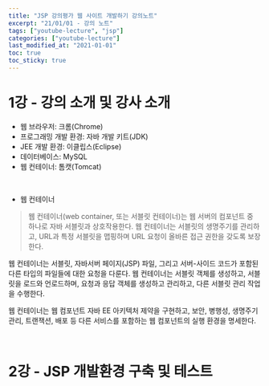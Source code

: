 ```yaml
---
title: "JSP 강의평가 웹 사이트 개발하기 강의노트"
excerpt: "21/01/01 - 강의 노트"
tags: ["youtube-lecture", "jsp"]
categories: ["youtube-lecture"]
last_modified_at: "2021-01-01"
toc: true
toc_sticky: true
---
```

# 1강 - 강의 소개 및 강사 소개
* 웹 브라우저: 크롬(Chrome)
* 프로그래밍 개발 환경: 자바 개발 키트(JDK)
* JEE 개발 환경: 이클립스(Eclipse)
* 데이터베이스: MySQL
* 웹 컨테이너: 톰캣(Tomcat)

&nbsp;

* 웹 컨테이너
> 웹 컨테이너(web container, 또는 서블릿 컨테이너)는 웹 서버의 컴포넌트 중 하나로 자바 서블릿과 상호작용한다. 웹 컨테이너는 서블릿의 생명주기를 관리하고, URL과 특정 서블릿을 맵핑하며 URL 요청이 올바른 접근 권한을 갖도록 보장한다.

웹 컨테이너는 서블릿, 자바서버 페이지(JSP) 파일, 그리고 서버-사이드 코드가 포함된 다른 타입의 파일들에 대한 요청을 다룬다. 웹 컨테이너는 서블릿 객체를 생성하고, 서블릿을 로드와 언로드하며, 요청과 응답 객체를 생성하고 관리하고, 다른 서블릿 관리 작업을 수행한다.

웹 컨테이너는 웹 컴포넌트 자바 EE 아키텍처 제약을 구현하고, 보안, 병행성, 생명주기 관리, 트랜잭션, 배포 등 다른 서비스를 포함하는 웹 컴포넌트의 실행 환경을 명세한다.

&nbsp;

# 2강 - JSP 개발환경 구축 및 테스트
